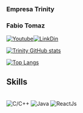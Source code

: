 ### Empresa Trinity
### Fabio Tomaz
[![Youtube](	https://img.shields.io/badge/YouTube-FF0000?style=for-the-badge&logo=youtube&logoColor=white)](https://www.youtube.com/channel/UCYzj9p6qhKIjwzAopFdWQsQ)[![LinkDin](https://img.shields.io/badge/LinkedIn-0077B5?style=for-the-badge&logo=linkedin&logoColor=white)](https://www.linkedin.com/in/f%C3%A1bio-t-92a6a5107/)

[![Trinity GitHub stats](https://github-readme-stats.vercel.app/api?username=fabiomazga)](https://github.com/anuraghazra/github-readme-stats)

[![Top Langs](https://github-readme-stats.vercel.app/api/top-langs/?username=fabiomazga)](https://github.com/fabiomazga)

## Skills
<div style ="display: inline_block"><br/>
<img align="center" alt="C/C++" src="https://img.shields.io/badge/C-00599C?style=for-the-badge&logo=c&logoColor=white">
<img align="center" alt="Java" src="https://img.shields.io/badge/Java-ED8B00?style=for-the-badge&logo=java&logoColor=white">
<img align="center" alt="ReactJs" src="https://img.shields.io/badge/React-20232A?style=for-the-badge&logo=react&logoColor=61DAFB">

</div>
